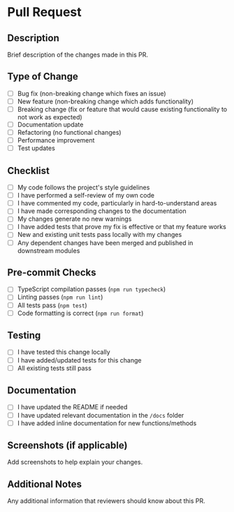 # Pull Request

## Description
Brief description of the changes made in this PR.

## Type of Change
- [ ] Bug fix (non-breaking change which fixes an issue)
- [ ] New feature (non-breaking change which adds functionality)
- [ ] Breaking change (fix or feature that would cause existing functionality to not work as expected)
- [ ] Documentation update
- [ ] Refactoring (no functional changes)
- [ ] Performance improvement
- [ ] Test updates

## Checklist
- [ ] My code follows the project's style guidelines
- [ ] I have performed a self-review of my own code
- [ ] I have commented my code, particularly in hard-to-understand areas
- [ ] I have made corresponding changes to the documentation
- [ ] My changes generate no new warnings
- [ ] I have added tests that prove my fix is effective or that my feature works
- [ ] New and existing unit tests pass locally with my changes
- [ ] Any dependent changes have been merged and published in downstream modules

## Pre-commit Checks
- [ ] TypeScript compilation passes (`npm run typecheck`)
- [ ] Linting passes (`npm run lint`)
- [ ] All tests pass (`npm test`)
- [ ] Code formatting is correct (`npm run format`)

## Testing
- [ ] I have tested this change locally
- [ ] I have added/updated tests for this change
- [ ] All existing tests still pass

## Documentation
- [ ] I have updated the README if needed
- [ ] I have updated relevant documentation in the `/docs` folder
- [ ] I have added inline documentation for new functions/methods

## Screenshots (if applicable)
Add screenshots to help explain your changes.

## Additional Notes
Any additional information that reviewers should know about this PR.
